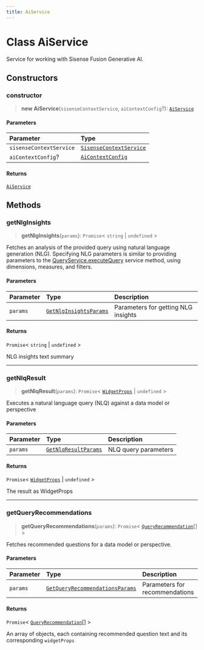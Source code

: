 ```yaml
---
title: AiService
---
```


# Class AiService

Service for working with Sisense Fusion Generative AI.

## Constructors

### constructor

> **new AiService**(`sisenseContextService`, `aiContextConfig`?): [`AiService`](class.AiService.md)

#### Parameters

| Parameter | Type |
| :------ | :------ |
| `sisenseContextService` | [`SisenseContextService`](../contexts/class.SisenseContextService.md) |
| `aiContextConfig`? | [`AiContextConfig`](../interfaces/interface.AiContextConfig.md) |

#### Returns

[`AiService`](class.AiService.md)

## Methods

### getNlgInsights

> **getNlgInsights**(`params`): `Promise`\< `string` \| `undefined` \>

Fetches an analysis of the provided query using natural language generation (NLG).
Specifying NLG parameters is similar to providing parameters to the [QueryService.executeQuery](../queries/class.QueryService.md#executequery) service method, using dimensions, measures, and filters.

#### Parameters

| Parameter | Type | Description |
| :------ | :------ | :------ |
| `params` | [`GetNlgInsightsParams`](../interfaces/interface.GetNlgInsightsParams.md) | Parameters for getting NLG insights |

#### Returns

`Promise`\< `string` \| `undefined` \>

NLG insights text summary

***

### getNlqResult <Badge type="beta" text="Beta" />

> **getNlqResult**(`params`): `Promise`\< [`WidgetProps`](../type-aliases/type-alias.WidgetProps.md) \| `undefined` \>

Executes a natural language query (NLQ) against a data model or perspective

#### Parameters

| Parameter | Type | Description |
| :------ | :------ | :------ |
| `params` | [`GetNlqResultParams`](../interfaces/interface.GetNlqResultParams.md) | NLQ query parameters |

#### Returns

`Promise`\< [`WidgetProps`](../type-aliases/type-alias.WidgetProps.md) \| `undefined` \>

The result as WidgetProps

***

### getQueryRecommendations <Badge type="beta" text="Beta" />

> **getQueryRecommendations**(`params`): `Promise`\< [`QueryRecommendation`](../interfaces/interface.QueryRecommendation.md)[] \>

Fetches recommended questions for a data model or perspective.

#### Parameters

| Parameter | Type | Description |
| :------ | :------ | :------ |
| `params` | [`GetQueryRecommendationsParams`](../interfaces/interface.GetQueryRecommendationsParams.md) | Parameters for recommendations |

#### Returns

`Promise`\< [`QueryRecommendation`](../interfaces/interface.QueryRecommendation.md)[] \>

An array of objects, each containing recommended question text and its corresponding `widgetProps`
